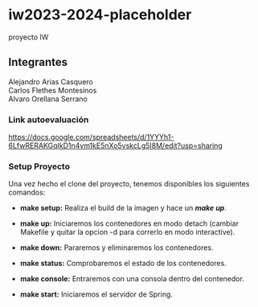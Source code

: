# iw2023-2024-placeholder
proyecto IW
## Integrantes
Alejandro Arias Casquero  
Carlos Flethes Montesinos  
Alvaro Orellana Serrano  

### Link autoevaluación
https://docs.google.com/spreadsheets/d/1YYYh1-6LfwRERAKGqIkD1n4vm1kE5nXo5vskcLg5I8M/edit?usp=sharing

### Setup Proyecto

Una vez hecho el clone del proyecto, tenemos disponibles los siguientes comandos:

- **make setup:** Realiza el build de la imagen y hace un ***make up***.

- **make up:** Iniciaremos los contenedores en modo detach (cambiar Makefile y quitar la opcion -d para correrlo en modo interactive).

- **make down:** Pararemos y eliminaremos los contenedores.

- **make status:** Comprobaremos el estado de los contenedores.

- **make console:** Entraremos con una consola dentro del contenedor.

- **make start:** Iniciaremos el servidor de Spring.